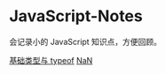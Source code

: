 # JavaScript-Notes
会记录小的 JavaScript 知识点，方便回顾。

[基础类型与 typeof](<https://github.com/nbhaohao/javascript-notes/issues/1>)
[NaN](<https://github.com/nbhaohao/javascript-notes/issues/2>)
